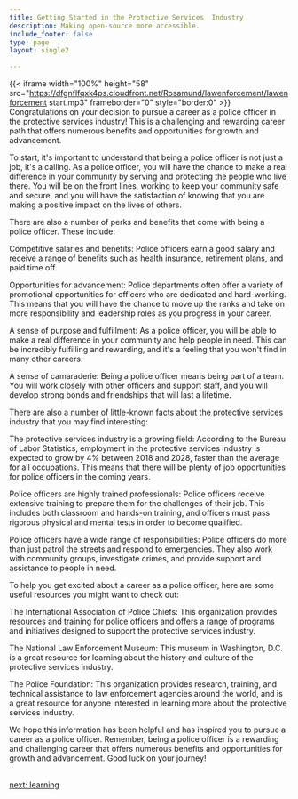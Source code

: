 ```yaml
---
title: Getting Started in the Protective Services  Industry
description: Making open-source more accessible.
include_footer: false
type: page
layout: single2

---
```


{{< iframe width="100%" height="58" src="https://dfgnflfqxk4ps.cloudfront.net/Rosamund/lawenforcement/lawenforcement start.mp3" frameborder="0" style="border:0" >}}<br>
Congratulations on your decision to pursue a career as a police officer in the protective services industry! This is a challenging and rewarding career path that offers numerous benefits and opportunities for growth and advancement.

To start, it's important to understand that being a police officer is not just a job, it's a calling. As a police officer, you will have the chance to make a real difference in your community by serving and protecting the people who live there. You will be on the front lines, working to keep your community safe and secure, and you will have the satisfaction of knowing that you are making a positive impact on the lives of others.

There are also a number of perks and benefits that come with being a police officer. These include:

Competitive salaries and benefits: Police officers earn a good salary and receive a range of benefits such as health insurance, retirement plans, and paid time off.

Opportunities for advancement: Police departments often offer a variety of promotional opportunities for officers who are dedicated and hard-working. This means that you will have the chance to move up the ranks and take on more responsibility and leadership roles as you progress in your career.

A sense of purpose and fulfillment: As a police officer, you will be able to make a real difference in your community and help people in need. This can be incredibly fulfilling and rewarding, and it's a feeling that you won't find in many other careers.

A sense of camaraderie: Being a police officer means being part of a team. You will work closely with other officers and support staff, and you will develop strong bonds and friendships that will last a lifetime.

There are also a number of little-known facts about the protective services industry that you may find interesting:

The protective services industry is a growing field: According to the Bureau of Labor Statistics, employment in the protective services industry is expected to grow by 4% between 2018 and 2028, faster than the average for all occupations. This means that there will be plenty of job opportunities for police officers in the coming years.

Police officers are highly trained professionals: Police officers receive extensive training to prepare them for the challenges of their job. This includes both classroom and hands-on training, and officers must pass rigorous physical and mental tests in order to become qualified.

Police officers have a wide range of responsibilities: Police officers do more than just patrol the streets and respond to emergencies. They also work with community groups, investigate crimes, and provide support and assistance to people in need.

To help you get excited about a career as a police officer, here are some useful resources you might want to check out:

The International Association of Police Chiefs: This organization provides resources and training for police officers and offers a range of programs and initiatives designed to support the protective services industry.

The National Law Enforcement Museum: This museum in Washington, D.C. is a great resource for learning about the history and culture of the protective services industry.

The Police Foundation: This organization provides research, training, and technical assistance to law enforcement agencies around the world, and is a great resource for anyone interested in learning more about the protective services industry.

We hope this information has been helpful and has inspired you to pursue a career as a police officer. Remember, being a police officer is a rewarding and challenging career that offers numerous benefits and opportunities for growth and advancement. Good luck on your journey!

<br>
<a href="https://workdojos.com/lawenforcement/learning">next: learning</a>
</p>